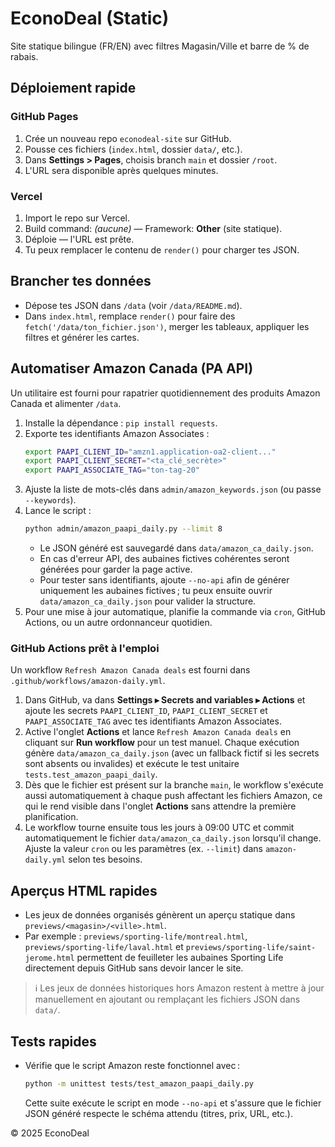 # EconoDeal (Static)

Site statique bilingue (FR/EN) avec filtres Magasin/Ville et barre de % de rabais.

## Déploiement rapide

### GitHub Pages
1. Crée un nouveau repo `econodeal-site` sur GitHub.
2. Pousse ces fichiers (`index.html`, dossier `data/`, etc.).
3. Dans **Settings > Pages**, choisis branch `main` et dossier `/root`.
4. L'URL sera disponible après quelques minutes.

### Vercel
1. Import le repo sur Vercel.
2. Build command: *(aucune)* — Framework: **Other** (site statique).
3. Déploie — l'URL est prête.
4. Tu peux remplacer le contenu de `render()` pour charger tes JSON.

## Brancher tes données
- Dépose tes JSON dans `/data` (voir `/data/README.md`).
- Dans `index.html`, remplace `render()` pour faire des `fetch('/data/ton_fichier.json')`,
  merger les tableaux, appliquer les filtres et générer les cartes.

## Automatiser Amazon Canada (PA API)
Un utilitaire est fourni pour rapatrier quotidiennement des produits Amazon Canada
et alimenter `/data`.

1. Installe la dépendance : `pip install requests`.
2. Exporte tes identifiants Amazon Associates :
   ```bash
   export PAAPI_CLIENT_ID="amzn1.application-oa2-client..."
   export PAAPI_CLIENT_SECRET="<ta_clé_secrète>"
   export PAAPI_ASSOCIATE_TAG="ton-tag-20"
   ```
3. Ajuste la liste de mots-clés dans `admin/amazon_keywords.json` (ou passe `--keywords`).
4. Lance le script :
   ```bash
   python admin/amazon_paapi_daily.py --limit 8
   ```
   - Le JSON généré est sauvegardé dans `data/amazon_ca_daily.json`.
   - En cas d'erreur API, des aubaines fictives cohérentes seront générées pour garder
     la page active.
   - Pour tester sans identifiants, ajoute `--no-api` afin de générer uniquement les aubaines
     fictives ; tu peux ensuite ouvrir `data/amazon_ca_daily.json` pour valider la structure.
5. Pour une mise à jour automatique, planifie la commande via `cron`, GitHub Actions,
   ou un autre ordonnanceur quotidien.

### GitHub Actions prêt à l'emploi
Un workflow `Refresh Amazon Canada deals` est fourni dans `.github/workflows/amazon-daily.yml`.

1. Dans GitHub, va dans **Settings ▸ Secrets and variables ▸ Actions** et ajoute les
   secrets `PAAPI_CLIENT_ID`, `PAAPI_CLIENT_SECRET` et `PAAPI_ASSOCIATE_TAG` avec tes
   identifiants Amazon Associates.
2. Active l'onglet **Actions** et lance `Refresh Amazon Canada deals` en cliquant sur
   **Run workflow** pour un test manuel. Chaque exécution génère `data/amazon_ca_daily.json`
   (avec un fallback fictif si les secrets sont absents ou invalides) et exécute le test
   unitaire `tests.test_amazon_paapi_daily`.
3. Dès que le fichier est présent sur la branche `main`, le workflow s'exécute aussi
   automatiquement à chaque push affectant les fichiers Amazon, ce qui le rend visible
   dans l'onglet **Actions** sans attendre la première planification.
4. Le workflow tourne ensuite tous les jours à 09:00 UTC et commit automatiquement le
   fichier `data/amazon_ca_daily.json` lorsqu'il change. Ajuste la valeur `cron` ou les
   paramètres (ex. `--limit`) dans `amazon-daily.yml` selon tes besoins.

## Aperçus HTML rapides
- Les jeux de données organisés génèrent un aperçu statique dans `previews/<magasin>/<ville>.html`.
- Par exemple : `previews/sporting-life/montreal.html`, `previews/sporting-life/laval.html` et
  `previews/sporting-life/saint-jerome.html` permettent de feuilleter les aubaines Sporting Life
  directement depuis GitHub sans devoir lancer le site.

> ℹ️ Les jeux de données historiques hors Amazon restent à mettre à jour manuellement en
ajoutant ou remplaçant les fichiers JSON dans `data/`.

## Tests rapides
- Vérifie que le script Amazon reste fonctionnel avec :
  ```bash
  python -m unittest tests/test_amazon_paapi_daily.py
  ```
  Cette suite exécute le script en mode `--no-api` et s'assure que le fichier JSON généré respecte
  le schéma attendu (titres, prix, URL, etc.).

© 2025 EconoDeal
